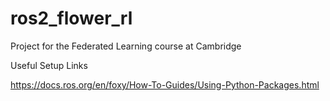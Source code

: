 # ros2_flower_rl
Project for the Federated Learning course at Cambridge 

Useful Setup Links

https://docs.ros.org/en/foxy/How-To-Guides/Using-Python-Packages.html


